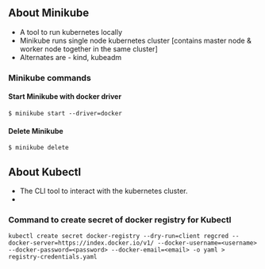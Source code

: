 ## About Minikube
- A tool to run kubernetes locally
- Minikube runs single node kubernetes cluster [contains master node & worker node together in the same cluster]
- Alternates are - kind, kubeadm

### Minikube commands

#### Start Minikube with docker driver
```
$ minikube start --driver=docker
```
#### Delete Minikube
```
$ minikube delete
```

## About Kubectl

- The CLI tool to interact with the kubernetes cluster.
- 


### Command to create secret of docker registry for Kubectl
```
kubectl create secret docker-registry --dry-run=client regcred --docker-server=https://index.docker.io/v1/ --docker-username=<username> --docker-password=<password> --docker-email=<email> -o yaml > registry-credentials.yaml
```

